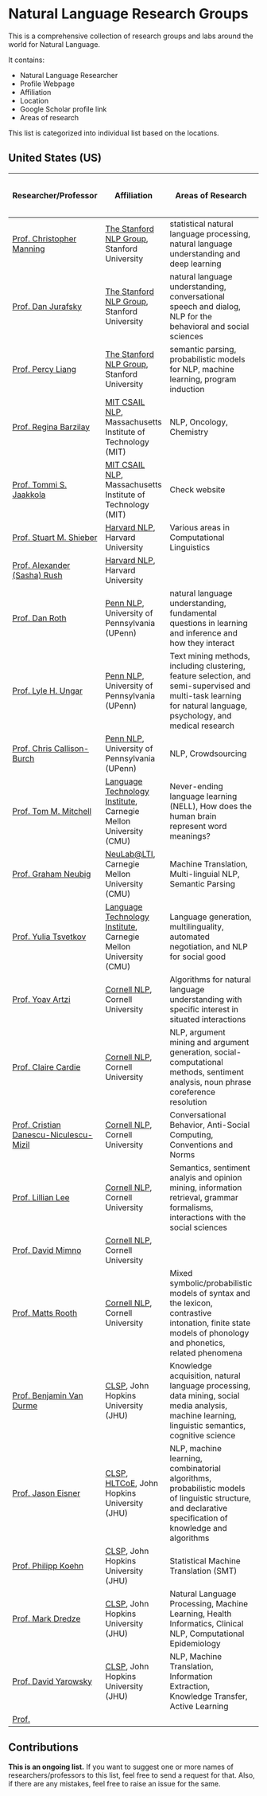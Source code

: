 # Natural Language Research Groups
This is a comprehensive collection of research groups and labs around the world for Natural Language.

It contains:
* Natural Language Researcher
* Profile Webpage
* Affiliation
* Location
* Google Scholar profile link
* Areas of research

This list is categorized into individual list based on the locations.

## United States (US)

|Researcher/Professor|Affiliation|Areas of Research|Google Scholar (# citations)|
|--------------------|-----------|-----------------|----------------------------|
|[Prof. Christopher Manning](https://nlp.stanford.edu/manning/)|[The Stanford NLP Group](https://nlp.stanford.edu/), Stanford University|statistical natural language processing, natural language understanding and deep learning|[Link](https://scholar.google.com/citations?user=1zmDOdwAAAAJ) (97k+)
|[Prof. Dan Jurafsky](http://web.stanford.edu/~jurafsky/)|[The Stanford NLP Group](https://nlp.stanford.edu/), Stanford University|natural language understanding, conversational speech and dialog, NLP for the behavioral and social sciences|[Link](https://scholar.google.com/citations?user=uZg9l58AAAAJ) (35k+)|
|[Prof. Percy Liang](https://cs.stanford.edu/~pliang/)|[The Stanford NLP Group](https://nlp.stanford.edu/), Stanford University|semantic parsing, probabilistic models for NLP, machine learning, program induction|[Link](https://scholar.google.com/citations?user=pouyVyUAAAAJ) (7k+)|
|[Prof. Regina Barzilay](http://people.csail.mit.edu/regina/)|[MIT CSAIL NLP](http://nlp.csail.mit.edu/people), Massachusetts Institute of Technology (MIT)|NLP, Oncology, Chemistry|-|
|[Prof. Tommi S. Jaakkola](https://people.csail.mit.edu/tommi/)|[MIT CSAIL NLP](http://nlp.csail.mit.edu/people), Massachusetts Institute of Technology (MIT)|Check website|-|
|[Prof. Stuart M. Shieber](http://www.eecs.harvard.edu/shieber/)|[Harvard NLP](http://nlp.seas.harvard.edu/), Harvard University|Various areas in Computational Linguistics|[Link](https://scholar.google.com/citations?user=oq8WAwsAAAAJ) (12k+)|
|[Prof. Alexander (Sasha) Rush](http://nlp.seas.harvard.edu/rush.html)|[Harvard NLP](http://nlp.seas.harvard.edu/), Harvard University||[Link](https://scholar.google.com/citations?user=LIjnUGgAAAAJ) (4k+)|
|[Prof. Dan Roth](http://www.cis.upenn.edu/~danroth/)|[Penn NLP](http://nlp.cis.upenn.edu/), University of Pennsylvania (UPenn)|natural language understanding, fundamental questions in learning and inference and how they interact|[Link](https://scholar.google.com/citations?user=E-bpPWgAAAAJ) (22k+)|
|[Prof. Lyle H. Ungar](http://www.cis.upenn.edu/~ungar/)|[Penn NLP](http://nlp.cis.upenn.edu/), University of Pennsylvania (UPenn)|Text mining methods, including clustering, feature selection, and semi-supervised and multi-task learning for natural language, psychology, and medical research|[Link](https://scholar.google.com/citations?user=KCiDjbkAAAAJ) (27k+)|
|[Prof. Chris Callison-Burch](http://www.cis.upenn.edu/~ccb/)|[Penn NLP](http://nlp.cis.upenn.edu/), University of Pennsylvania (UPenn)|NLP, Crowdsourcing|[Link](https://scholar.google.com/citations?user=nv-MV58AAAAJ) (14k+)|
|[Prof. Tom M. Mitchell](http://www.cs.cmu.edu/~tom/)|[Language Technology Institute](https://www.lti.cs.cmu.edu/), Carnegie Mellon University (CMU)|Never-ending language learning (NELL), How does the human brain represent word meanings?|[Link](https://scholar.google.com/citations?user=MnfzuPYAAAAJ) (45k+)|
|[Prof. Graham Neubig](http://www.phontron.com/)|[NeuLab@LTI](http://www.cs.cmu.edu/~neulab/), Carnegie Mellon University (CMU)|Machine Translation, Multi-linguial NLP, Semantic Parsing|[Link](https://scholar.google.com/citations?user=wlosgkoAAAAJ) (2k+)|
|[Prof. Yulia Tsvetkov](http://www.cs.cmu.edu/~ytsvetko/)|[Language Technology Institute](https://www.lti.cs.cmu.edu/), Carnegie Mellon University (CMU)|Language generation, multilinguality, automated negotiation, and NLP for social good|[Link](https://scholar.google.com/citations?user=SEDPkrsAAAAJ) (~1k)|
|[Prof. Yoav Artzi](https://yoavartzi.com/)|[Cornell NLP](http://nlp.cornell.edu/), Cornell University|Algorithms for natural language understanding with specific interest in situated interactions|[Link](https://scholar.google.com/citations?user=XuQW7ogAAAAJ) (1k+)|
|[Prof. Claire Cardie](https://www.cs.cornell.edu/home/cardie/)|[Cornell NLP](http://nlp.cornell.edu/), Cornell University|NLP, argument mining and argument generation, social-computational methods, sentiment analysis, noun phrase coreference resolution|[Link](https://scholar.google.com/citations?user=ex9BQiIAAAAJ) (17k+)|
|[Prof. Cristian Danescu-Niculescu-Mizil](http://www.cs.cornell.edu/~cristian/)|[Cornell NLP](http://nlp.cornell.edu/), Cornell University|Conversational Behavior, Anti-Social Computing, Conventions and Norms|[Link](https://scholar.google.de/citations?user=njczUPMAAAAJ) (2k+)|
|[Prof. Lillian Lee](http://www.cs.cornell.edu/home/llee/)|[Cornell NLP](http://nlp.cornell.edu/), Cornell University|Semantics, sentiment analyis and opinion mining, information retrieval, grammar formalisms, interactions with the social sciences|[Link](https://scholar.google.com/citations?user=oJESe-cAAAAJ) (28k+)|
|[Prof. David Mimno](https://mimno.infosci.cornell.edu/)|[Cornell NLP](http://nlp.cornell.edu/), Cornell University||[Link](https://scholar.google.com/citations?user=uBFV6SUAAAAJ) (5k+)|
|[Prof. Matts Rooth](http://conf.ling.cornell.edu/mr249/)|[Cornell NLP](http://nlp.cornell.edu/), Cornell University|Mixed symbolic/probabilistic models of syntax and the lexicon, contrastive intonation, finite state models of phonology and phonetics, related phenomena|[Link](https://scholar.google.com/citations?user=jjr9RaUAAAAJ) (9k+)|
|[Prof. Benjamin Van Durme](http://www.cs.jhu.edu/~vandurme/)|[CLSP](https://www.clsp.jhu.edu/), John Hopkins University (JHU)|Knowledge acquisition, natural language processing, data mining, social media analysis, machine learning, linguistic semantics, cognitive science|[Link](https://scholar.google.com/citations?user=wIujAJoAAAAJ) (3k+)|
|[Prof. Jason Eisner](http://www.cs.jhu.edu/~jason/)|[CLSP](https://www.clsp.jhu.edu/), [HLTCoE](https://hltcoe.jhu.edu/), John Hopkins University (JHU)|NLP, machine learning, combinatorial algorithms, probabilistic models of linguistic structure, and declarative specification of knowledge and algorithms|[Link](https://scholar.google.com/citations?user=tjb2UccAAAAJ) (14k+)|
|[Prof. Philipp Koehn](http://www.cs.jhu.edu/~phi/)|[CLSP](https://www.clsp.jhu.edu/), John Hopkins University (JHU)|Statistical Machine Translation (SMT)|[Link](https://scholar.google.com/citations?user=OsIZgIYAAAAJ) (25k+)|
|[Prof. Mark Dredze](http://www.cs.jhu.edu/~mdredze/)|[CLSP](https://www.clsp.jhu.edu/), John Hopkins University (JHU)|Natural Language Processing, Machine Learning, Health Informatics, Clinical NLP, Computational Epidemiology|[Link](https://scholar.google.com/citations?user=7jNkTbYAAAAJ) (10k+)|
|[Prof. David Yarowsky](http://www.cs.jhu.edu/~yarowsky/)|[CLSP](https://www.clsp.jhu.edu/), John Hopkins University (JHU)|NLP, Machine Translation, Information Extraction, Knowledge Transfer, Active Learning|[Link](https://scholar.google.com/citations?user=gaO-vS4AAAAJ) (13k+)|
|[Prof. ]()|||[Link]() ()|

## Contributions
**This is an ongoing list.** If you want to suggest one or more names of researchers/professors to this list, feel free to send a request for that. Also, if there are any mistakes, feel free to raise an issue for the same.
